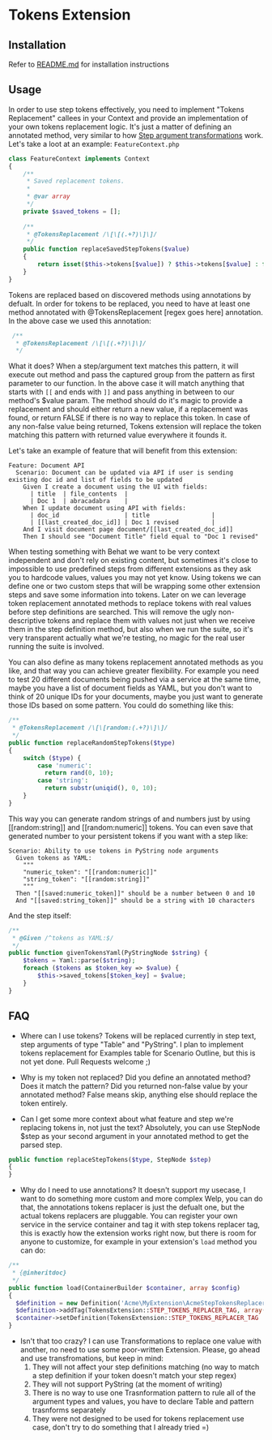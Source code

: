 Tokens Extension
=================

Installation
------------
Refer to [README.md](README.md#installation) for installation instructions

Usage
-----

In order to use step tokens effectively, you need to implement "Tokens Replacement" callees in your Context and provide an implementation of your own tokens replacement logic.
It's just a matter of defining an annotated method, very similar to how [Step argument transformations](http://docs.behat.org/en/v3.0/guides/2.definitions.html#step-argument-transformations) work.
Let's take a loot at an example:
`FeatureContext.php`
```php
class FeatureContext implements Context
{
    /**
     * Saved replacement tokens.
     *
     * @var array
     */
    private $saved_tokens = [];
    
    /**
     * @TokensReplacement /\[\[(.+?)\]\]/
     */
    public function replaceSavedStepTokens($value)
    {
        return isset($this->tokens[$value]) ? $this->tokens[$value] : false;
    }
}
```
Tokens are replaced based on discovered methods using annotations by defualt.
In order for tokens to be replaced, you need to have at least one method annotated with @TokensReplacement [regex goes here] annotation.
In the above case we used this annotation:
```php
 /**
  * @TokensReplacement /\[\[(.+?)\]\]/
  */
```
What it does?
When a step/argument text matches this pattern, it will execute out method and pass the captured group from the pattern as first parameter to our function.
In the above case it will match anything that starts with `[[` and ends with `]]` and pass anything in between to our method's $value param.
The method should do it's magic to provide a replacement and should either return a new value, if a replacement was found, or return FALSE
if there is no way to replace this token. In case of any non-false value being returned, Tokens extension will replace the token matching this pattern with returned value
everywhere it founds it.

Let's take an example of feature that will benefit from this extension:

```Gherkin
Feature: Document API
  Scenario: Document can be updated via API if user is sending existing doc id and list of fields to be updated
    Given I create a document using the UI with fields:
      | title  | file_contents  |
      | Doc 1  | abracadabra    |
    When I update document using API with fields:
      | doc_id                  | title                 |
      | [[last_created_doc_id]] | Doc 1 revised         |
    And I visit document page document/[[last_created_doc_id]]
    Then I should see "Document Title" field equal to "Doc 1 revised"
```
When testing something with Behat we want to be very context independent and don't rely on existing content, but sometimes it's
close to impossible to use predefined steps from different extensions as they ask you to hardcode values, values you may not yet know.
Using tokens we can define one or two custom steps that will be wrapping some other extension steps and save some information into tokens.
Later on we can leverage token replacement annotated methods to replace tokens with real values before step definitions are searched.
This will remove the ugly non-descriptive tokens and replace them with values not just when we receive them in the step definition method,
but also when we run the suite, so it's very transparent actually what we're testing, no magic for the real user running the suite is involved.

You can also define as many tokens replacement annotated methods as you like, and that way you can achieve greater flexibility.
For example you need to test 20 different documents being pushed via a service at the same time, maybe you have a list of document fields as YAML,
but you don't want to think of 20 unique IDs for your documents, maybe you just want to generate those IDs based on some pattern.
You could do something like this:
```php
/**
 * @TokensReplacement /\[\[random:(.+?)\]\]/
 */
public function replaceRandomStepTokens($type)
{
    switch ($type) {
        case 'numeric':
          return rand(0, 10);
        case 'string':
          return substr(uniqid(), 0, 10);
    }
}
```

This way you can generate random strings of and numbers just by using [[random:string]] and [[random:numeric]] tokens.
You can even save that generated number to your persistent tokens if you want with a step like:
```Gherkin
Scenario: Ability to use tokens in PyString node arguments
  Given tokens as YAML:
    """
    "numeric_token": "[[random:numeric]]"
    "string_token": "[[random:string]]"
    """
  Then "[[saved:numeric_token]]" should be a number between 0 and 10
  And "[[saved:string_token]]" should be a string with 10 characters
```
And the step itself:
```php
/**
 * @Given /^tokens as YAML:$/
 */
public function givenTokensYaml(PyStringNode $string) {
    $tokens = Yaml::parse($string);
    foreach ($tokens as $token_key => $value) {
        $this->saved_tokens[$token_key] = $value;
    }
}
```

FAQ
---

- Where can I use tokens?
Tokens will be replaced currently in step text, step arguments of type "Table" and "PyString". I plan to implement tokens replacement for Examples table for Scenario Outline, but this is not yet done. Pull Requests welcome ;)

- Why is my token not replaced?
Did you define an annotated method? Does it match the pattern? Did you returned non-false value by your annotated method? False means skip, anything else should replace the token entirely.

- Can I get some more context about what feature and step we're replacing tokens in, not just the text?
Absolutely, you can use StepNode $step as your second argument in your annotated method to get the parsed step.
```php
public function replaceStepTokens($type, StepNode $step)
{
}
```
- Why do I need to use annotations? It doesn't support my usecase, I want to do something more custom and more complex
Welp, you can do that, the annotations tokens replacer is just the defualt one, but the actual tokens replacers are pluggable.
You can register your own service in the service container and tag it with step tokens replacer tag, this is exactly how the extension
works right now, but there is room for anyone to customize, for example in your extension's `load` method you can do:
```php
/**
 * {@inheritdoc}
 */
public function load(ContainerBuilder $container, array $config)
{
  $definition = new Definition('Acme\MyExtension\AcmeStepTokensReplacer');
  $definition->addTag(TokensExtension::STEP_TOKENS_REPLACER_TAG, array('priority' => 50));
  $container->setDefinition(TokensExtension::STEP_TOKENS_REPLACER_TAG . '.acme', $definition);
}
```

- Isn't that too crazy? I can use Transformations to replace one value with another, no need to use some poor-written Extension.
Please, go ahead and use transfromations, but keep in mind:
  1. They will not affect your step definitions matching (no way to match a step definition if your token doesn't match your step regex)
  2. They will not support PyString (at the moment of writing)
  3. There is no way to use one Trasnformation pattern to rule all of the argument types and values, you have to declare Table and pattern trasnforms separately
  4. They were not designed to be used for tokens replacement use case, don't try to do something that I already tried =)
  
  
